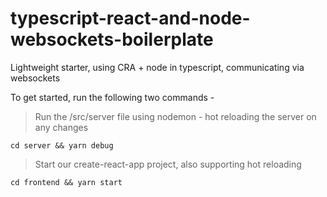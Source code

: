# typescript-react-and-node-websockets-boilerplate
Lightweight starter, using CRA + node in typescript, communicating via websockets


To get started, run the following two commands -

> Run the /src/server file using nodemon - hot reloading the server on any changes

`cd server && yarn debug`

> Start our create-react-app project, also supporting hot reloading

`cd frontend && yarn start`
